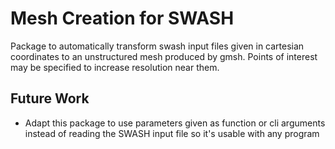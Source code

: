 # Mesh Creation for SWASH

Package to automatically transform swash input files given in cartesian coordinates to an unstructured mesh produced by gmsh. Points of interest may be specified to increase resolution near them.

## Future Work
- Adapt this package to use parameters given as function or cli arguments instead of reading the SWASH input file so it's usable with any program 
